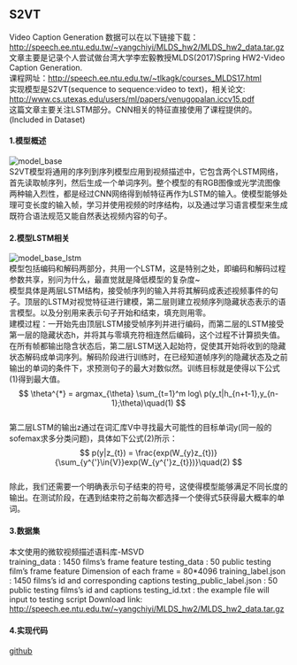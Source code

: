 ## S2VT
Video Caption Generation
数据可以在以下链接下载：
http://speech.ee.ntu.edu.tw/~yangchiyi/MLDS_hw2/MLDS_hw2_data.tar.gz
文章主要是记录个人尝试做台湾大学李宏毅教授MLDS(2017)Spring HW2-Video Caption Generation.  
课程网址：<http://speech.ee.ntu.edu.tw/~tlkagk/courses_MLDS17.html>  
实现模型是S2VT(sequence to sequence:video to text)，相关论文:  
<http://www.cs.utexas.edu/users/ml/papers/venugopalan.iccv15.pdf>  
这篇文章主要关注LSTM部分。CNN相关的特征直接使用了课程提供的。(Included in Dataset)  

#### 1.模型概述
![model_base](s2vt/QQ20190202-221705@2x.png)  
S2VT模型将通用的序列到序列模型应用到视频描述中，它包含两个LSTM网络，首先读取帧序列，然后生成一个单词序列。整个模型的有RGB图像或光学流图像两种输入烈性，都是经过CNN网络得到帧特征再作为LSTM的输入。使模型能够处理可变长度的输入帧，学习并使用视频的时序结构，以及通过学习语言模型来生成既符合语法规范又能自然表达视频内容的句子。  
#### 2.模型LSTM相关  
![model_base_lstm](s2vt/QQ20190203-223513@2x.png)  
模型包括编码和解码两部分，共用一个LSTM，这是特别之处，即编码和解码过程参数共享，别问为什么，最直觉就是降低模型的复杂度~  
模型具体是两层LSTM结构，接受帧序列的输入并将其解码成表述视频事件的句子。顶层的LSTM对视觉特征进行建模，第二层则建立视频序列隐藏状态表示的语言模型。<BOS>以及<EOS>分别用来表示句子开始和结束，<pad>填充则用零。  
建模过程：一开始先由顶层LSTM接受帧序列并进行编码，而第二层的LSTM接受第一层的隐藏状态h，并将其与零填充符相连然后编码，这个过程不计算损失值。在所有帧都输出隐含状态后，第二层LSTM送入起始符<BOS>，促使其开始将收到的隐藏状态解码成单词序列。解码阶段进行训练时，在已经知道帧序列的隐藏状态及之前输出的单词的条件下，求预测句子的最大对数似然。训练目标就是使得以下公式(1)得到最大值。
$$
\theta^{*} = argmax_{\theta} \sum_{t=1}^m log\ p(y_t|h_{n+t-1},y_{n-1};\theta)\quad(1)
$$  
第二层LSTM的输出z通过在词汇库V中寻找最大可能性的目标单词y(同一般的sofemax求多分类问题)，具体如下公式(2)所示：  
$$
p(y|z_{t}) = \frac{exp(W_{y}z_{t})}{\sum_{y^{'}\in{V}}exp(W_{y^{'}z_{t}})}\quad(2)
$$  
除此，我们还需要一个明确表示句子结束的符号<EOS>，这使得模型能够满足不同长度的输出。在测试阶段，在遇到结束符之前每次都选择一个使得式5获得最大概率的单词。 
#### 3.数据集 
本文使用的微软视频描述语料库-MSVD  
training_data  : 1450 films’s frame feature
testing_data  :   50 public testing film’s frame feature
Dimension of each frame = 80*4096
training_label.json : 1450 films’s id and corresponding captions
testing_public_label.json : 50 public testing films’s id and captions
testing_id.txt : the example file will input to testing script
Download link: <http://speech.ee.ntu.edu.tw/~yangchiyi/MLDS_hw2/MLDS_hw2_data.tar.gz>
#### 4.实现代码
[github](git@github.com:xiehuateng/S2VT.git)
